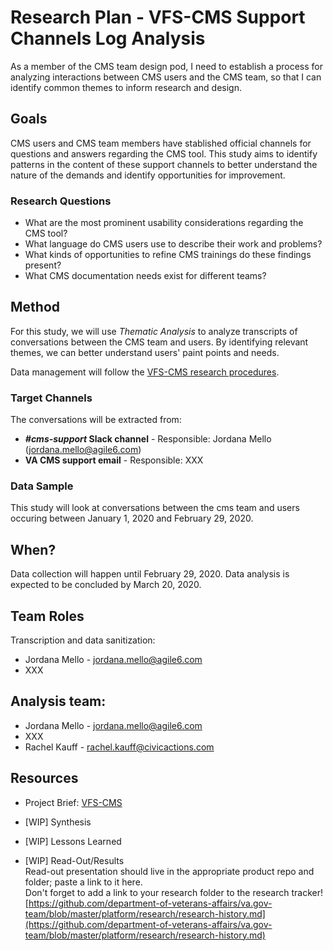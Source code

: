 # Research Plan - VFS-CMS Support Channels Log Analysis
As a member of the CMS team design pod, I need to establish a process for analyzing interactions between CMS users and the CMS team, so that I can identify common themes to inform research and design.	

## Goals	
CMS users and CMS team members have stablished official channels for questions and answers regarding the CMS tool. This study aims to identify patterns in the content of these support channels to better understand the nature of the demands and identify opportunities for improvement.

### Research Questions
- What are the most prominent usability considerations regarding the CMS tool?
- What language do CMS users use to describe their work and problems?
- What kinds of opportunities to refine CMS trainings do these findings present?
- What CMS documentation needs exist for different teams?

## Method	
For this study, we will use _Thematic Analysis_ to analyze transcripts of conversations between the CMS team and users. By identifying relevant themes, we can better understand users' paint points and needs. 

Data management will follow the [VFS-CMS research procedures](https://github.com/department-of-veterans-affairs/va.gov-team/tree/master/platform/cms/authoring-experience/research/research-procedures).

### Target Channels
The conversations will be extracted from:
* <b>_#cms-support_ Slack channel</b> - Responsible: Jordana Mello (jordana.mello@agile6.com)
* <b>VA CMS support email</b> - Responsible: XXX

### Data Sample
This study will look at conversations between the cms team and users occuring between January 1, 2020 and February 29, 2020.

## When? 	
Data collection will happen until February 29, 2020. Data analysis is expected to be concluded by March 20, 2020.
	
## Team Roles	
Transcription and data sanitization:
* Jordana Mello - jordana.mello@agile6.com
* XXX

## Analysis team:
* Jordana Mello - jordana.mello@agile6.com
* XXX
* Rachel Kauff - rachel.kauff@civicactions.com

## Resources	
* Project Brief: [VFS-CMS](https://github.com/department-of-veterans-affairs/va.gov-team/tree/master/platform/cms)

* [WIP] Synthesis	
	
* [WIP] Lessons Learned
	
* [WIP] Read-Out/Results	
Read-out presentation should live in the appropriate product repo and folder; paste a link to it here.	
Don't forget to add a link to your research folder to the research tracker! [https://github.com/department-of-veterans-affairs/va.gov-team/blob/master/platform/research/research-history.md](https://github.com/department-of-veterans-affairs/va.gov-team/blob/master/platform/research/research-history.md)
